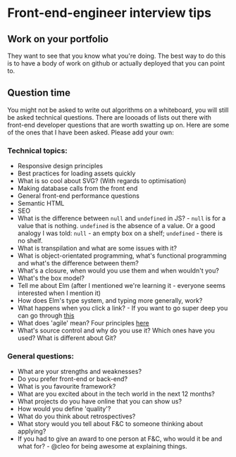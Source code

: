 # Front-end-engineer interview tips

## Work on your portfolio
They want to see that you know what you're doing. The best way to do this is to have a body of work on github or actually deployed that you can point to.

## Question time
You might not be asked to write out algorithms on a whiteboard, you will still be asked technical questions.
There are loooads of lists out there with front-end developer questions that are worth swatting up on.
Here are some of the ones that I have been asked. Please add your own:

### Technical topics:
* Responsive design principles
* Best practices for loading assets quickly
* What is so cool about SVG? (With regards to optimisation)
* Making database calls from the front end
* General front-end performance questions
* Semantic HTML
* SEO
* What is the difference between `null` and `undefined` in JS? - `null` is for a value that is nothing. `undefined` is the absence of a value. Or a good analogy I was told: `null` - an empty box on a shelf; `undefined` - there is no shelf.
* What is transpilation and what are some issues with it?
* What is object-orientated programming, what's functional programming and what's the difference between them?
* What's a closure, when would you use them and when wouldn't you?
* What's the box model?
* Tell me about Elm (after I mentioned we're learning it - everyone seems interested when I mention it)
* How does Elm's type system, and typing more generally, work?
* What happens when you click a link? - If you want to go super deep you can go through [this](https://github.com/alex/what-happens-when)
* What does 'agile' mean? Four principles [here](http://agilemanifesto.org/)
* What's source control and why do you use it? Which ones have you used? What is different about Git?

### General questions:
* What are your strengths and weaknesses?
* Do you prefer front-end or back-end?
* What is you favourite framework?
* What are you excited about in the tech world in the next 12 months?
* What projects do you have online that you can show us?
* How would you define 'quality'?
* What do you think about retrospectives?
* What story would you tell about F&C to someone thinking about applying?
* If you had to give an award to one person at F&C, who would it be and what for? - @cleo for being awesome at explaining things.
